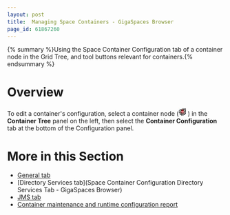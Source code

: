 ```yaml
---
layout: post
title:  Managing Space Containers - GigaSpaces Browser
page_id: 61867260
---
```


{% summary %}Using the Space Container Configuration tab of a container node in the Grid Tree, and tool buttons relevant for containers.{% endsummary %}

# Overview

To edit a container's configuration, select a container node (![IMG501.jpg](/attachment_files/IMG501.jpg)) in the **Container Tree** panel on the left, then select the **Container Configuration** tab at the bottom of the Configuration panel.

# More in this Section

- [General tab](./space-container-configuration-general-tab---gigaspaces-browser.html)
- [Directory Services tab](Space Container Configuration Directory Services Tab - GigaSpaces Browser)
- [JMS tab](./space-container-configuration-jms-tab---gigaspaces-browser.html)
- [Container maintenance and runtime configuration report](./space-container-maintenance---gigaspaces-browser.html)
